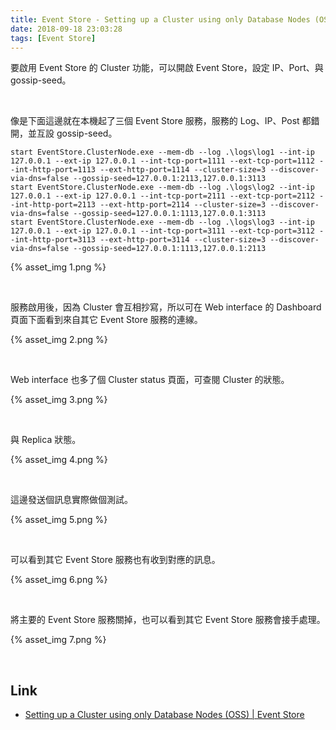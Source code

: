 ```yaml
---
title: Event Store - Setting up a Cluster using only Database Nodes (OSS)
date: 2018-09-18 23:03:28
tags: [Event Store]
---
```


要啟用 Event Store 的 Cluster 功能，可以開啟 Event Store，設定 IP、Port、與 gossip-seed。  

<!-- More -->

<br/>


像是下面這邊就在本機起了三個 Event Store 服務，服務的 Log、IP、Post 都錯開，並互設 gossip-seed。    

```batch
start EventStore.ClusterNode.exe --mem-db --log .\logs\log1 --int-ip 127.0.0.1 --ext-ip 127.0.0.1 --int-tcp-port=1111 --ext-tcp-port=1112 --int-http-port=1113 --ext-http-port=1114 --cluster-size=3 --discover-via-dns=false --gossip-seed=127.0.0.1:2113,127.0.0.1:3113
start EventStore.ClusterNode.exe --mem-db --log .\logs\log2 --int-ip 127.0.0.1 --ext-ip 127.0.0.1 --int-tcp-port=2111 --ext-tcp-port=2112 --int-http-port=2113 --ext-http-port=2114 --cluster-size=3 --discover-via-dns=false --gossip-seed=127.0.0.1:1113,127.0.0.1:3113
start EventStore.ClusterNode.exe --mem-db --log .\logs\log3 --int-ip 127.0.0.1 --ext-ip 127.0.0.1 --int-tcp-port=3111 --ext-tcp-port=3112 --int-http-port=3113 --ext-http-port=3114 --cluster-size=3 --discover-via-dns=false --gossip-seed=127.0.0.1:1113,127.0.0.1:2113
```

{% asset_img 1.png %}
 
<br/>


服務啟用後，因為 Cluster 會互相抄寫，所以可在 Web interface 的 Dashboard 頁面下面看到來自其它 Event Store 服務的連線。  

{% asset_img 2.png %}
 
<br/>


Web interface 也多了個 Cluster status 頁面，可查閱 Cluster 的狀態。  

{% asset_img 3.png %}
 
<br/>


與 Replica 狀態。  

{% asset_img 4.png %}
 
<br/>


這邊發送個訊息實際做個測試。  

{% asset_img 5.png %}
 
<br/>


可以看到其它 Event Store 服務也有收到對應的訊息。  

{% asset_img 6.png %}
 
<br/>


將主要的 Event Store 服務關掉，也可以看到其它 Event Store 服務會接手處理。  

{% asset_img 7.png %}
 
<br/>


Link
----
* [Setting up a Cluster using only Database Nodes (OSS) | Event Store](https://eventstore.org/docs/server/cluster-without-manager-nodes/index.html)
